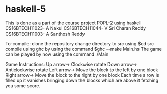 # haskell-5
This is done as a part of the course project POPL-2 using haskell 
CS16BTECH11023- A Nakul
CS16BTECH11044- V Sri Charan Reddy 
CS16BTECH11003- A Santhosh Reddy 

To-compile:
clone the repository 
change directory to src using $cd src
compile using ghc by using the command $ghc --make Main.hs
The game can be played by now using the command ./Main

Game Instructions:
Up arrow-> Clockwise rotate
Down arrow-> Anticlockwise rotate
Left arrow-> Move the block to the left by one block 
Right arrow-> Move the block to the right by one block 
Each time a row is filled up it vanishes bringing down the blocks which are above it fetching you some score. 

